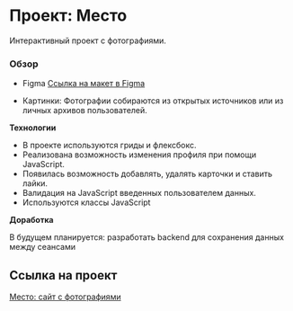 # Проект: Место

Интерактивный проект с фотографиями.

### Обзор

* Figma [Ссылка на макет в Figma](https://www.figma.com/file/2cn9N9jSkmxD84oJik7xL7/JavaScript.-Sprint-4?node-id=0%3A1)

* Картинки: Фотографии собираются из открытых источников или из личных архивов пользователей.

**Технологии**

* В проекте используются гриды и флексбокс.
* Реализована возможность изменения профиля при помощи JavaScript.
* Появилась возможность добавлять, удалять карточки и ставить лайки.
* Валидация на JavaScript введенных пользователем данных.
* Используются классы JavaScript

**Доработка**

В будущем планируется: разработать backend для сохранения данных между сеансами

## Сcылка на проект

[Место: сайт с фотографиями](https://pir0mant.github.io/mesto/)
